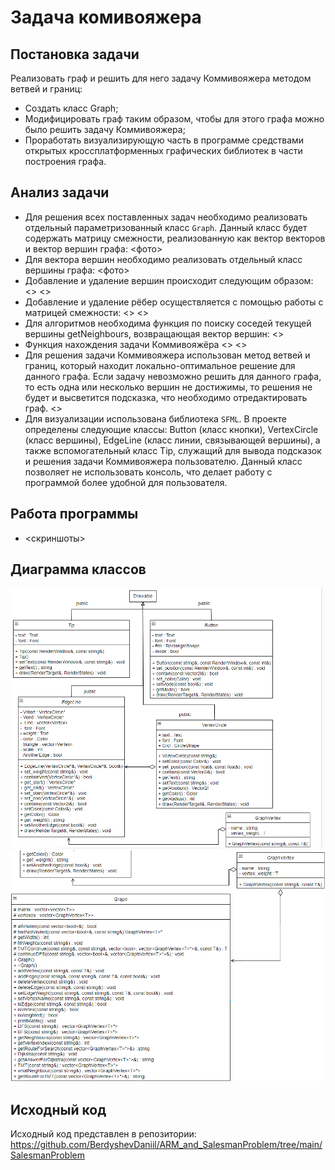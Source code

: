 # Задача комивояжера
## Постановка задачи
Реализовать граф и решить для него задачу Коммивояжера методом ветвей и границ:
- Создать класс Graph;
- Модифицировать граф таким образом, чтобы для этого графа можно было решить задачу Коммивояжера;
- Проработать визуализирующую часть в программе средствами открытых кроссплатформенных графических библиотек в части построения графа.

## Анализ задачи
- Для решения всех поставленных задач необходимо реализовать отдельный параметризованный класс ```Graph```. Данный класс будет содержать матрицу смежности, реализованную как вектор векторов и вектор вершин графа:
<фото>
- Для вектора вершин необходимо реализовать отдельный класс вершины графа:
<фото>
- Добавление и удаление вершин происходит следующим образом:
<>
<>
- Добавление и удаление рёбер осуществляется с помощью работы с матрицей смежности:
<>
<>
- Для алгоритмов необходима функция по поиску соседей текущей вершины getNeighbours, возвращающая вектор вершин:
<>
- Функция нахождения задачи Коммивояжёра
<>
<>
- Для решения задачи Коммивояжера использован метод ветвей и границ, который находит локально-оптимальное решение для данного графа. Если задачу невозможно решить для данного графа, то есть одна или несколько вершин не достижимы, то решения не будет и высветится подсказка, что необходимо отредактировать граф.
<>
- Для визуализации использована библиотека ```SFML```. В проекте определены следующие классы: Button (класс кнопки), VertexCircle (класс вершины), EdgeLine (класс линии, связывающей вершины), а также вспомогательный класс Tip, служащий для вывода подсказок и решения задачи Коммивояжера пользователю. Данный класс позволяет не использовать консоль, что делает работу с программой более удобной для пользователя.

## Работа программы
- <скриншоты>

## Диаграмма классов
<img src="./class_diagram1.png">
<img src="./class_diagram2.png">

## Исходный код
Исходный код представлен в репозитории: https://github.com/BerdyshevDaniil/ARM_and_SalesmanProblem/tree/main/SalesmanProblem
